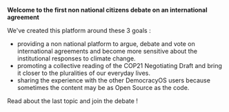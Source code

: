 **Welcome to the first non national citizens debate on an international agreement**

We've created this platform around these 3 goals :

+ providing a non national platform to argue, debate and vote on international agreements and become more sensitive about the institutional responses to climate change.
+ promoting a collective reading of the COP21 Negotiating Draft and bring it closer to the pluralities of our everyday lives.
+ sharing the experience with the other DemocracyOS users because sometimes the content may be as Open Source as the code.

Read about the last topic and join the debate !
